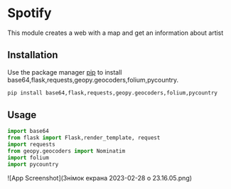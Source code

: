 # Spotify

This module creates a web with a map and get an information about artist

## Installation

Use the package manager [pip](https://pip.pypa.io/en/stable/) to install base64,flask,requests,geopy.geocoders,folium,pycountry.

```bash
pip install base64,flask,requests,geopy.geocoders,folium,pycountry
```
## Usage

```python
import base64
from flask import Flask,render_template, request
import requests
from geopy.geocoders import Nominatim
import folium
import pycountry
```

![App Screenshot](Знімок екрана 2023-02-28 о 23.16.05.png)
